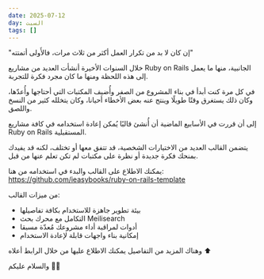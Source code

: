 ```yaml
---
date: 2025-07-12
day: السبت
tags: []
---
```


"إن كان لا بد من تكرار العمل أكثر من ثلاث مرات، فالأَولى أتمتته"

خلال السنوات الأخيرة أنشأت العديد من مشاريع Ruby on Rails الجانبية، منها ما يعمل إلى هذه اللحظة ومنها ما كان مجرد فكرة للتجربة.

في كل مرة كنت أبدأ في بناء المشروع من الصفر وأُضيف المكتبات التي أحتاجها وأُعدّها، وكان ذلك يستغرق وقتًا طويلًا وينتج عنه بعض الأخطاء أحيانا، وكان يتخلله كثير من النسخ واللصق.

إلى أن قررت في الأسابيع الماضية أن أُنشئ قالبًا يُمكن إعادة استخدامه في كافة مشاريع Ruby on Rails المستقبلية.

يتضمن القالب العديد من الاختيارات الشخصية، قد تتفق معها أو تختلف، لكنه قد يفيدك بمنحك فكرة جديدة أو نظرة على مكتبات لم تكن تعلم عنها من قبل.

يمكنك الاطلاع على القالب والبدء في استخدامه من هنا:
https://github.com/ieasybooks/ruby-on-rails-template

من ميزات القالب:
- بيئة تطوير جاهزة للاستخدام بكافة تفاصيلها
- التكامل مع محرك بحث Meilisearch
- أدوات لمراقبة أداء مشروعك مُعدّة مسبقا
- إمكانية بناء واجهات قابلة لإعادة الاستخدام

وهناك المزيد من التفاصيل يمكنك الاطلاع عليها من خلال الرابط أعلاه ⬆️

والسلام عليكم 👋🏻
